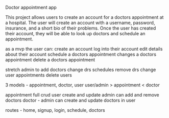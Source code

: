 Doctor appointment app

This project allows users to create an account for a doctors appointment at a hospital. The user will create an account with a username, password, insurance, and a short bio of their problems. Once the user has created their account, they will be able to look up doctors and schedule an appointment. 

as a mvp the user can:
create an account
log into their account
edit details about their account
schedule a doctors appointment 
changes a doctors appointment
delete a doctors appointment

stretch
admin to add doctors
change drs schedules
remove drs
change user appointments
delete users


3 models - appointment, doctor, user
user/admin > appointment < doctor

appointment full crud
user create and update admin can add and remove doctors
doctor - admin can create and update doctors in user


routes - home, signup, login, schedule, doctors 